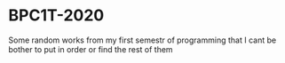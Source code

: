 # BPC1T-2020
Some random works from my first semestr of programming that I cant be bother to put in order or find the rest of them
